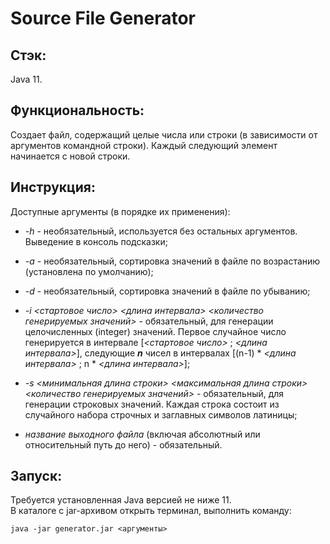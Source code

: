 # Source File Generator
## Стэк:
Java 11.
## Функциональность:
Создает файл, содержащий целые числа или строки (в зависимости от аргументов командной строки).
Каждый следующий элемент начинается с новой строки.

## Инструкция:
Доступные аргументы (в порядке их применения):
- *-h* - необязательный, используется без остальных аргументов. Выведение в консоль подсказки;


- *-a* - необязательный, сортировка значений в файле по возрастанию (установлена по умолчанию);
- *-d* - необязательный, сортировка значений в файле по убыванию;
- *-i* *<стартовое число>* *<длина интервала>* *<количество генерируемых значений>* - обязательный,
    для генерации целочисленных (integer) значений. Первое случайное число генерируется в интервале [*<стартовое число>* ; *<длина интервала>*], 
    следующие ***n*** чисел в интервалах [(n-1) * *<длина интервала>* ; n * *<длина интервала>*];
- *-s* *<минимальная длина строки>* *<максимальная длина строки>* *<количество генерируемых значений>* - обязательный, для генерации строковых значений. 
Каждая строка состоит из случайного набора строчных и заглавных символов латиницы;
- *название выходного файла* (включая абсолютный или относительный путь до него) - обязательный.

## Запуск:
Требуется установленная Java версией не ниже 11.  
В каталоге с jar-архивом открыть терминал, выполнить команду:
```
java -jar generator.jar <аргументы>
```
